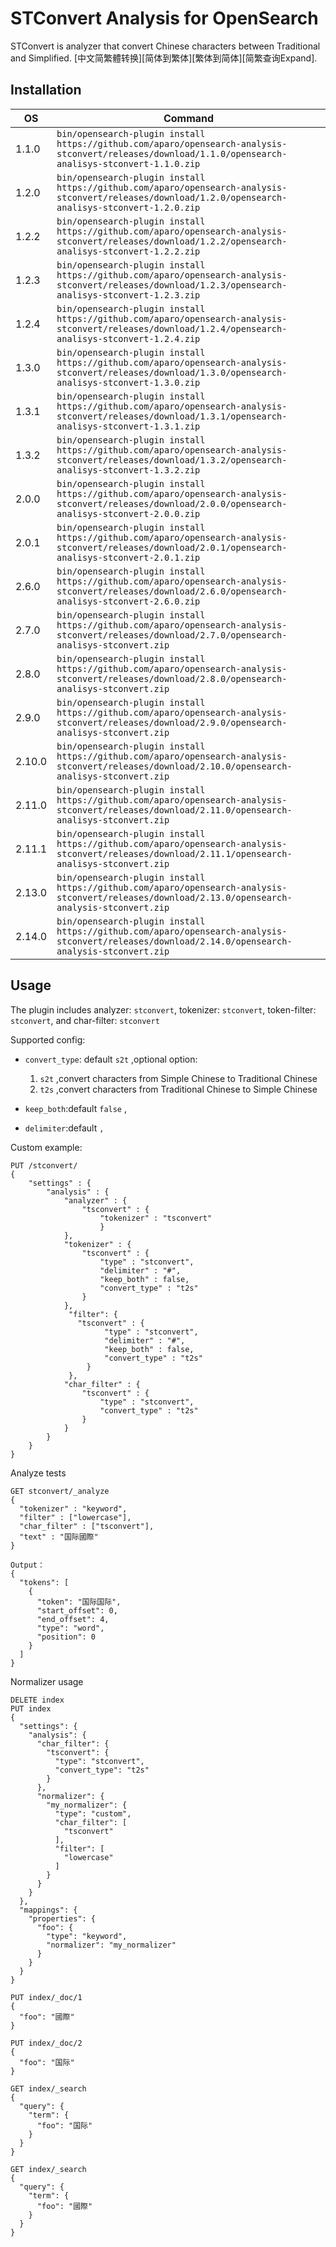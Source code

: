 STConvert Analysis for OpenSearch
=================================

STConvert is analyzer that convert Chinese characters between Traditional and Simplified.
[中文简繁體转换][简体到繁体][繁体到简体][简繁查询Expand].


## Installation

| OS    | Command |
| ----- | ------- |
| 1.1.0  | `bin/opensearch-plugin install https://github.com/aparo/opensearch-analysis-stconvert/releases/download/1.1.0/opensearch-analisys-stconvert-1.1.0.zip` |
| 1.2.0  | `bin/opensearch-plugin install https://github.com/aparo/opensearch-analysis-stconvert/releases/download/1.2.0/opensearch-analisys-stconvert-1.2.0.zip` |
| 1.2.2  | `bin/opensearch-plugin install https://github.com/aparo/opensearch-analysis-stconvert/releases/download/1.2.2/opensearch-analisys-stconvert-1.2.2.zip` |
| 1.2.3  | `bin/opensearch-plugin install https://github.com/aparo/opensearch-analysis-stconvert/releases/download/1.2.3/opensearch-analisys-stconvert-1.2.3.zip` |
| 1.2.4  | `bin/opensearch-plugin install https://github.com/aparo/opensearch-analysis-stconvert/releases/download/1.2.4/opensearch-analisys-stconvert-1.2.4.zip` |
| 1.3.0  | `bin/opensearch-plugin install https://github.com/aparo/opensearch-analysis-stconvert/releases/download/1.3.0/opensearch-analisys-stconvert-1.3.0.zip` |
| 1.3.1  | `bin/opensearch-plugin install https://github.com/aparo/opensearch-analysis-stconvert/releases/download/1.3.1/opensearch-analisys-stconvert-1.3.1.zip` |
| 1.3.2  | `bin/opensearch-plugin install https://github.com/aparo/opensearch-analysis-stconvert/releases/download/1.3.2/opensearch-analisys-stconvert-1.3.2.zip` |
| 2.0.0  | `bin/opensearch-plugin install https://github.com/aparo/opensearch-analysis-stconvert/releases/download/2.0.0/opensearch-analisys-stconvert-2.0.0.zip` |
| 2.0.1  | `bin/opensearch-plugin install https://github.com/aparo/opensearch-analysis-stconvert/releases/download/2.0.1/opensearch-analisys-stconvert-2.0.1.zip` |
| 2.6.0  | `bin/opensearch-plugin install https://github.com/aparo/opensearch-analysis-stconvert/releases/download/2.6.0/opensearch-analisys-stconvert-2.6.0.zip` |
| 2.7.0  | `bin/opensearch-plugin install https://github.com/aparo/opensearch-analysis-stconvert/releases/download/2.7.0/opensearch-analisys-stconvert.zip` |
| 2.8.0  | `bin/opensearch-plugin install https://github.com/aparo/opensearch-analysis-stconvert/releases/download/2.8.0/opensearch-analisys-stconvert.zip` |
| 2.9.0  | `bin/opensearch-plugin install https://github.com/aparo/opensearch-analysis-stconvert/releases/download/2.9.0/opensearch-analisys-stconvert.zip` |
| 2.10.0  | `bin/opensearch-plugin install https://github.com/aparo/opensearch-analysis-stconvert/releases/download/2.10.0/opensearch-analisys-stconvert.zip` |
| 2.11.0  | `bin/opensearch-plugin install https://github.com/aparo/opensearch-analysis-stconvert/releases/download/2.11.0/opensearch-analisys-stconvert.zip` |
| 2.11.1  | `bin/opensearch-plugin install https://github.com/aparo/opensearch-analysis-stconvert/releases/download/2.11.1/opensearch-analisys-stconvert.zip` |
| 2.13.0 | `bin/opensearch-plugin install https://github.com/aparo/opensearch-analysis-stconvert/releases/download/2.13.0/opensearch-analysis-stconvert.zip` |
| 2.14.0 | `bin/opensearch-plugin install https://github.com/aparo/opensearch-analysis-stconvert/releases/download/2.14.0/opensearch-analysis-stconvert.zip` |

## Usage

The plugin includes  analyzer: `stconvert`,
 tokenizer: `stconvert`,
 token-filter:  `stconvert`,
 and char-filter: `stconvert`

Supported config:

- `convert_type`: default `s2t` ,optional option:
    1. `s2t` ,convert characters from Simple Chinese to Traditional Chinese
    2. `t2s` ,convert characters from Traditional Chinese to Simple Chinese

- `keep_both`:default `false` ,

- `delimiter`:default `,`


Custom example:

```
PUT /stconvert/
{
    "settings" : {
        "analysis" : {
            "analyzer" : {
                "tsconvert" : {
                    "tokenizer" : "tsconvert"
                    }
            },
            "tokenizer" : {
                "tsconvert" : {
                    "type" : "stconvert",
                    "delimiter" : "#",
                    "keep_both" : false,
                    "convert_type" : "t2s"
                }
            },   
             "filter": {
               "tsconvert" : {
                     "type" : "stconvert",
                     "delimiter" : "#",
                     "keep_both" : false,
                     "convert_type" : "t2s"
                 }
             },
            "char_filter" : {
                "tsconvert" : {
                    "type" : "stconvert",
                    "convert_type" : "t2s"
                }
            }
        }
    }
}
```


Analyze tests

```
GET stconvert/_analyze
{
  "tokenizer" : "keyword",
  "filter" : ["lowercase"],
  "char_filter" : ["tsconvert"],
  "text" : "国际國際"
}

Output：
{
  "tokens": [
    {
      "token": "国际国际",
      "start_offset": 0,
      "end_offset": 4,
      "type": "word",
      "position": 0
    }
  ]
}
```

Normalizer usage

```
DELETE index
PUT index
{
  "settings": {
    "analysis": {
      "char_filter": {
        "tsconvert": {
          "type": "stconvert",
          "convert_type": "t2s"
        }
      },
      "normalizer": {
        "my_normalizer": {
          "type": "custom",
          "char_filter": [
            "tsconvert"
          ],
          "filter": [
            "lowercase"
          ]
        }
      }
    }
  },
  "mappings": {
    "properties": {
      "foo": {
        "type": "keyword",
        "normalizer": "my_normalizer"
      }
    }
  }
}

PUT index/_doc/1
{
  "foo": "國際"
}

PUT index/_doc/2
{
  "foo": "国际"
}

GET index/_search
{
  "query": {
    "term": {
      "foo": "国际"
    }
  }
}

GET index/_search
{
  "query": {
    "term": {
      "foo": "國際"
    }
  }
}
```

